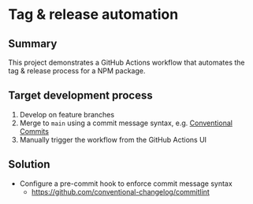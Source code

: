 # Tag & release automation

## Summary

This project demonstrates a GitHub Actions workflow that automates the tag & release process for a NPM package.

## Target development process

1. Develop on feature branches
2. Merge to `main` using a commit message syntax, e.g. [Conventional Commits](https://www.conventionalcommits.org/en/v1.0.0/)
3. Manually trigger the workflow from the GitHub Actions UI

## Solution

- Configure a pre-commit hook to enforce commit message syntax
  - https://github.com/conventional-changelog/commitlint
